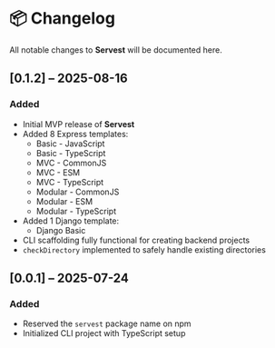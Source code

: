 # 📦 Changelog

All notable changes to **Servest** will be documented here.

## [0.1.2] – 2025-08-16
### Added
- Initial MVP release of **Servest**
- Added 8 Express templates:
  - Basic - JavaScript
  - Basic - TypeScript
  - MVC - CommonJS
  - MVC - ESM
  - MVC - TypeScript
  - Modular - CommonJS
  - Modular - ESM
  - Modular - TypeScript
- Added 1 Django template:
  - Django Basic
- CLI scaffolding fully functional for creating backend projects
- `checkDirectory` implemented to safely handle existing directories

## [0.0.1] – 2025-07-24
### Added
- Reserved the `servest` package name on npm
- Initialized CLI project with TypeScript setup
